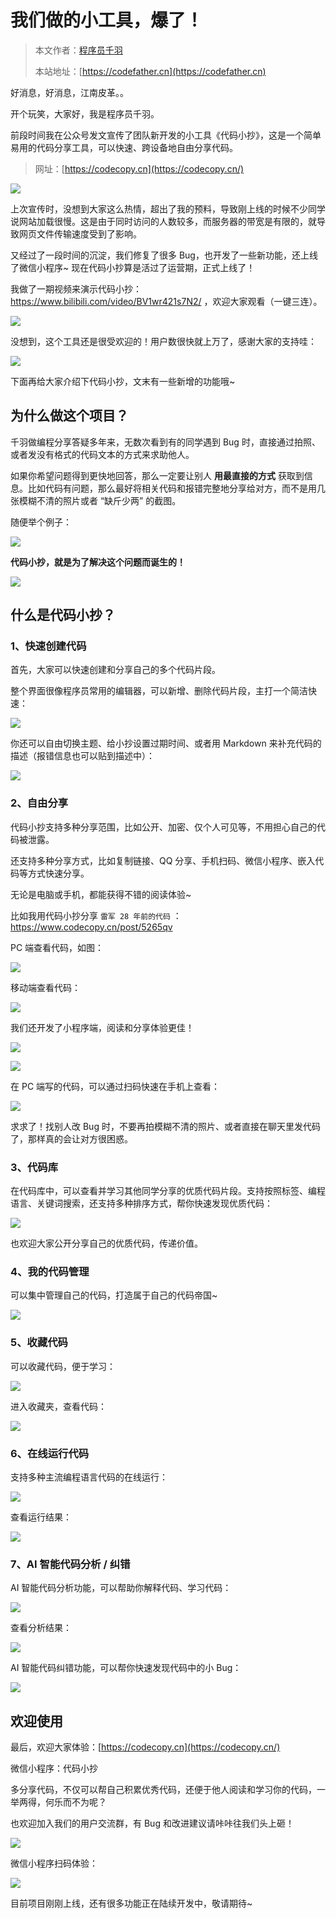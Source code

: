 # 我们做的小工具，爆了！

> 本文作者：[程序员千羽](https://yuyuanweb.feishu.cn/wiki/Abldw5WkjidySxkKxU2cQdAtnah)
>
> 本站地址：[https://codefather.cn](https://codefather.cn)

好消息，好消息，江南皮革。。

开个玩笑，大家好，我是程序员千羽。

前段时间我在公众号发文宣传了团队新开发的小工具《代码小抄》，这是一个简单易用的代码分享工具，可以快速、跨设备地自由分享代码。

> 网址：[https://codecopy.cn](https://codecopy.cn/)

![](https://pic.yupi.icu/1/1705646241236-26786c47-1251-4891-85f3-e91ac9e4be94-20240125151504219-20240222165129145.png)

上次宣传时，没想到大家这么热情，超出了我的预料，导致刚上线的时候不少同学说网站加载很慢。这是由于同时访问的人数较多，而服务器的带宽是有限的，就导致网页文件传输速度受到了影响。

又经过了一段时间的沉淀，我们修复了很多 Bug，也开发了一些新功能，还上线了微信小程序~ 现在代码小抄算是活过了运营期，正式上线了！

我做了一期视频来演示代码小抄：https://www.bilibili.com/video/BV1wr421s7N2/ ，欢迎大家观看（一键三连）。

![](https://pic.yupi.icu/1/image-20240222165649364.png)

没想到，这个工具还是很受欢迎的！用户数很快就上万了，感谢大家的支持哇：

![](https://pic.yupi.icu/1/image-20240222165000215.png)

下面再给大家介绍下代码小抄，文末有一些新增的功能哦~



## 为什么做这个项目？

千羽做编程分享答疑多年来，无数次看到有的同学遇到 Bug 时，直接通过拍照、或者发没有格式的代码文本的方式来求助他人。

如果你希望问题得到更快地回答，那么一定要让别人 **用最直接的方式** 获取到信息。比如代码有问题，那么最好将相关代码和报错完整地分享给对方，而不是用几张模糊不清的照片或者 “缺斤少两” 的截图。

随便举个例子：

![](https://pic.yupi.icu/1/1705646375558-add82d49-e6de-4da0-a4d1-2b01457cd561-20240125151504317.png)



**代码小抄，就是为了解决这个问题而诞生的！**

![](https://pic.yupi.icu/1/1706167426894-2d60154c-5ea1-499f-b0b4-bb952bea1e55.png)



## 什么是代码小抄？

### 1、快速创建代码

首先，大家可以快速创建和分享自己的多个代码片段。

整个界面很像程序员常用的编辑器，可以新增、删除代码片段，主打一个简洁快速：

![](https://pic.yupi.icu/1/1705645451535-bfccc44f-4d59-4f09-a9d3-51abf191a14d-20240125151504401.png)



你还可以自由切换主题、给小抄设置过期时间、或者用 Markdown 来补充代码的描述（报错信息也可以贴到描述中）：

![](https://pic.yupi.icu/1/1705646531538-1e224aee-a07c-49c5-a706-06ad50c5486e-20240125151504711.png)



### 2、自由分享

代码小抄支持多种分享范围，比如公开、加密、仅个人可见等，不用担心自己的代码被泄露。

还支持多种分享方式，比如复制链接、QQ 分享、手机扫码、微信小程序、嵌入代码等方式快速分享。

无论是电脑或手机，都能获得不错的阅读体验~

比如我用代码小抄分享 `雷军 28 年前的代码` ：https://www.codecopy.cn/post/5265qv

PC 端查看代码，如图：

![](https://cdn.nlark.com/yuque/0/2024/png/398476/1708408766928-5cde67a4-73df-4e0a-abeb-0a0365a3a66b.png)



移动端查看代码：

![](https://pic.yupi.icu/1/image-20240125152709766.png)



我们还开发了小程序端，阅读和分享体验更佳！

![](https://pic.yupi.icu/1/1708515375745-5181f33d-d5d1-4f7e-880c-ea1a3a8f8fbc.jpeg)

![](https://pic.yupi.icu/1/1708515387828-a2ca0f14-0a80-43c0-9b39-bf4a4e695a3c.jpeg)



在 PC 端写的代码，可以通过扫码快速在手机上查看：

![](https://pic.yupi.icu/1/1708515482934-61841827-5411-4c30-8c13-944017d970fd.png)



求求了！找别人改 Bug 时，不要再拍模糊不清的照片、或者直接在聊天里发代码了，那样真的会让对方很困惑。



### 3、代码库

在代码库中，可以查看并学习其他同学分享的优质代码片段。支持按照标签、编程语言、关键词搜索，还支持多种排序方式，帮你快速发现优质代码：

![](https://pic.yupi.icu/1/1708409323994-2a884b77-6078-4761-9fab-c73028a0a757.png)



也欢迎大家公开分享自己的优质代码，传递价值。



### 4、我的代码管理

可以集中管理自己的代码，打造属于自己的代码帝国~

![](https://pic.yupi.icu/1/1708409549423-1218ac08-afca-407c-92ac-d43233f98770.png)



### 5、收藏代码

可以收藏代码，便于学习：

![](https://pic.yupi.icu/1/1708514581859-9b4ef492-d542-4054-b1e2-33c9357b02b4.png)



进入收藏夹，查看代码：

![](https://pic.yupi.icu/1/1708409597714-e4d23bea-ffc3-4fa1-8366-79311f2b1843.png)



### 6、在线运行代码

支持多种主流编程语言代码的在线运行：

![](https://pic.yupi.icu/1/1708514666511-a3f72a4c-d13e-4b82-811c-ee4620e629eb.png)



查看运行结果：

![](https://pic.yupi.icu/1/1708514698649-215c0f01-2fac-4878-8c78-49bf55492cc7.png)



### 7、AI 智能代码分析 / 纠错

AI 智能代码分析功能，可以帮助你解释代码、学习代码：

![](https://pic.yupi.icu/1/1708515656358-f6b16ba3-0958-4322-93e5-72eb48114395.png)



查看分析结果：

![](https://pic.yupi.icu/1/1708515644116-e3c4d320-3c41-404d-be7f-a4f0dba0da54.png)



AI 智能代码纠错功能，可以帮你快速发现代码中的小 Bug：

![](https://pic.yupi.icu/1/1708515763002-42fd8600-b365-44cb-b000-34497139def7.png)



## 欢迎使用

最后，欢迎大家体验：[https://codecopy.cn](https://codecopy.cn/)

微信小程序：代码小抄

多分享代码，不仅可以帮自己积累优秀代码，还便于他人阅读和学习你的代码，一举两得，何乐而不为呢？

也欢迎加入我们的用户交流群，有 Bug 和改进建议请咔咔往我们头上砸！

![](https://pic.yupi.icu/1/1705649613716-2c711a05-4afe-4fa4-9880-6c6dac8b3f62-20240125151505062-20240125153223176.png)



微信小程序扫码体验：

![](https://pic.yupi.icu/1/1708580243147-485d6b47-17f0-484f-9cc2-f36b43d6ebb1.jpeg)



目前项目刚刚上线，还有很多功能正在陆续开发中，敬请期待~